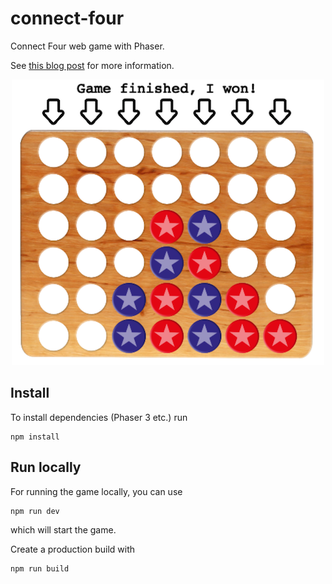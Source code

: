 # connect-four
Connect Four web game with Phaser.

See [this blog post](https://www.kleemans.ch/connect-four-perfect-player) for more information.

<p align="center">
    <img src="https://github.com/akleemans/connect-four/blob/master/connect4.png" alt="connect four">
</p>


## Install

To install dependencies (Phaser 3 etc.) run

    npm install

## Run locally

For running the game locally, you can use

    npm run dev

which will start the game.

Create a production build with

    npm run build

